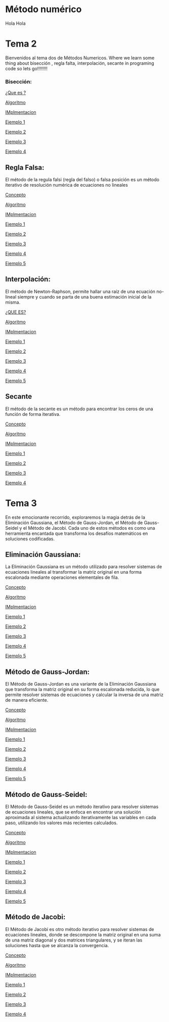 # Método numérico 
Hola Hola 
# Tema 2 
Bienvenidos al tema dos de Métodos Numericos. Where we learn some thing about bisección , regla falta, interpolación, secante in programing code so lets go!!!!!!!!

### Bisección:
	

 [¿Que es ?](https://github.com/Wenceslaobeni/Metodos-Numericos/tree/c89d12ddccf7511326335f5f8b9bbcaf75638a80)

 [Algoritmo](https://github.com/Wenceslaobeni/Metodos-Numericos/blob/04843ec44a773bea45e21fb79542ed8a3f3aa706/Algortimo)

 [IMplmentacion](https://github.com/Wenceslaobeni/Metodos-Numericos/blob/e63dcef2fe2f1bbe0fd803b9fa00240717419dca/implementaci%C3%B3n%20del%20m%C3%A9todo%20de%20la%20bisecci%C3%B3n)
 
[Ejemplo 1](https://github.com/Wenceslaobeni/Metodos-Numericos/blob/6fccdafdf0d913a4adbcd4b09475be611fec0bb1/Bisecci%C3%B3n%20ejemplo%201)




[Ejemplo 2](https://github.com/Wenceslaobeni/Metodos-Numericos/blob/245a6a7f0f2eb9a8aa7192720499bac3c55f5e52/bisecci%C3%B3n%202)


[Ejemplo 3](https://github.com/Wenceslaobeni/Metodos-Numericos/blob/111acab745bb8982b07a83116d0e999d4d7eb133/bisection%203)

[Ejemplo 4](https://github.com/Wenceslaobeni/Metodos-Numericos/blob/7a1a6ce0680f3a570a0cf4d19629008a95e9216e/bisection%204)



 ## Regla Falsa:

 El método de la regula falsi (regla del falso) o falsa posición es un método iterativo de resolución numérica de ecuaciones no lineales
 
 [Concepto](https://github.com/Wenceslaobeni/Metodos-Numericos/tree/c89d12ddccf7511326335f5f8b9bbcaf75638a80)

 [Algoritmo](https://github.com/Wenceslaobeni/Metodos-Numericos/blob/04843ec44a773bea45e21fb79542ed8a3f3aa706/Algortimo)

 [IMplmentacion](https://github.com/Wenceslaobeni/Metodos-Numericos/blob/e63dcef2fe2f1bbe0fd803b9fa00240717419dca/implementaci%C3%B3n%20del%20m%C3%A9todo%20de%20la%20bisecci%C3%B3n)
  
[Ejemplo 1]( https://github.com/Wenceslaobeni/Metodos-Numericos/blob/ac9bb5d837dcbba38aac88e5b101c79bb52e0f18/regla%20falsa%201)




[Ejemplo 2](https://github.com/Wenceslaobeni/Metodos-Numericos/blob/33ad7f084e0d2daaada59971dd95b54581476e82/regla%20falsa%202)


[Ejemplo 3](https://github.com/Wenceslaobeni/Metodos-Numericos/blob/decd7cac7cfeeff3362ae624eea6b86745d50727/regla%20falsa%202)

[Ejemplo 4](https://github.com/Wenceslaobeni/Metodos-Numericos/blob/7cd7fa77d0a9f838031272470346e2867685d093/regla%20falsa%204)

[Ejemplo 5](https://github.com/Wenceslaobeni/Metodos-Numericos/blob/684b720042e6a23a0a421075951d439035f3bad5/relga%20falsa%205)


## Interpolación:

 El método de Newton-Raphson, permite hallar una raíz de una ecuación no-lineal siempre y cuando se parta de una buena estimación inicial de la misma.
 
 [¿QUE ES?](https://github.com/Wenceslaobeni/Metodos-Numericos/tree/c89d12ddccf7511326335f5f8b9bbcaf75638a80)

 [Algoritmo](https://github.com/Wenceslaobeni/Metodos-Numericos/blob/04843ec44a773bea45e21fb79542ed8a3f3aa706/Algortimo)

 [IMplmentacion](https://github.com/Wenceslaobeni/Metodos-Numericos/blob/e63dcef2fe2f1bbe0fd803b9fa00240717419dca/implementaci%C3%B3n%20del%20m%C3%A9todo%20de%20la%20bisecci%C3%B3n)
 
[Ejemplo 1](https://github.com/Wenceslaobeni/Metodos-Numericos/blob/c85ac2379f4d7037bcb4ea230bce8efe15b27386/Interpolaci%C3%B3n%201 )

[Ejemplo 2](https://github.com/Wenceslaobeni/Metodos-Numericos/blob/17b740ed4b6fc8c49fecf1b633de3f1b4dda1f22/Interpolaci%C3%B3n%202)

[Ejemplo 3](https://github.com/Wenceslaobeni/Metodos-Numericos/blob/e27b23e52cb7727e5b42c549582057fea7afd5b9/Interpolaci%C3%B3n%203)

[Ejemplo 4](https://github.com/Wenceslaobeni/Metodos-Numericos/blob/e1ee4671a11c3ca2d0509ed0339f729550b59b5f/Interpolaci%C3%B3n%204)

[Ejemplo 5](https://github.com/Wenceslaobeni/Metodos-Numericos/blob/17b740ed4b6fc8c49fecf1b633de3f1b4dda1f22/Interpolaci%C3%B3n%205)
 
 
 ## Secante
 
 El método de la secante es un método para encontrar los ceros de una función de forma iterativa.
 
 [Concepto](https://github.com/Wenceslaobeni/Metodos-Numericos/tree/c89d12ddccf7511326335f5f8b9bbcaf75638a80)

 [Algoritmo](https://github.com/Wenceslaobeni/Metodos-Numericos/blob/04843ec44a773bea45e21fb79542ed8a3f3aa706/Algortimo)

 [IMplmentacion](https://github.com/Wenceslaobeni/Metodos-Numericos/blob/e63dcef2fe2f1bbe0fd803b9fa00240717419dca/implementaci%C3%B3n%20del%20m%C3%A9todo%20de%20la%20bisecci%C3%B3n)
 
[Ejemplo 1](https://github.com/Wenceslaobeni/Metodos-Numericos/blob/aacb28adce1148c2ee07e6861c7148a560649698/secante%201 )

[Ejemplo 2](https://github.com/Wenceslaobeni/Metodos-Numericos/blob/7b78546a7e5adf2431d4f1ed3578b6ddfcdec885/secante%202)

[Ejemplo 3](https://github.com/Wenceslaobeni/Metodos-Numericos/blob/718c4f7a148f7373308767ef0eea935c151c09d2/secante%203)

[Ejemplo 4](https://github.com/Wenceslaobeni/Metodos-Numericos/blob/db2c771c02497f83acfd78d1eec7731352609494/secante%204)

# Tema 3 
En este emocionante recorrido, exploraremos la magia detrás de la Eliminación Gaussiana, el Método de Gauss-Jordan, el Método de Gauss-Seidel y
el Método de Jacobi. Cada uno de estos métodos es como una herramienta encantada que transforma los desafíos matemáticos en soluciones codificadas. 

## Eliminación Gaussiana:

La Eliminación Gaussiana es un método utilizado para resolver sistemas de ecuaciones lineales al transformar la matriz original en una forma escalonada mediante operaciones elementales de fila.

 [Concepto](https://github.com/Wenceslaobeni/Metodos-Numericos/tree/c89d12ddccf7511326335f5f8b9bbcaf75638a80)

 [Algoritmo](https://github.com/Wenceslaobeni/Metodos-Numericos/blob/04843ec44a773bea45e21fb79542ed8a3f3aa706/Algortimo)

 [IMplmentacion](https://github.com/Wenceslaobeni/Metodos-Numericos/blob/e63dcef2fe2f1bbe0fd803b9fa00240717419dca/implementaci%C3%B3n%20del%20m%C3%A9todo%20de%20la%20bisecci%C3%B3n)

[Ejemplo 1](https://github.com/Wenceslaobeni/Metodos-Numericos/blob/3d6c0781a34e7a6c59b61830e271b65e9d6826d8/Tema%203/Eliminaci%C3%B3n%20Gaussiana/Eliminaci%C3%B3n%20Gaussiana%201)

[Ejemplo 2](https://github.com/Wenceslaobeni/Metodos-Numericos/blob/20aefc97df8e3798eca94c83051151fee692f658/Tema%203/Eliminaci%C3%B3n%20Gaussiana/Eliminaci%C3%B3n%20Gaussiana%202)

[Ejemplo 3](https://github.com/Wenceslaobeni/Metodos-Numericos/blob/8ac86a8f36d41f859f9a54a6c8712e553e49e61e/Tema%203/Eliminaci%C3%B3n%20Gaussiana/Eliminaci%C3%B3n%20Gaussiana%203)

[Ejemplo 4](https://github.com/Wenceslaobeni/Metodos-Numericos/blob/3e7c33764b7588a004eefdbcd23c3aecd83e861f/Tema%203/Eliminaci%C3%B3n%20Gaussiana/Eliminaci%C3%B3n%20Gaussiana%204)

[Ejemplo 5](https://github.com/Wenceslaobeni/Metodos-Numericos/blob/46fc775b08f6aa78228c60c2fdda228b93edc86e/Tema%203/Eliminaci%C3%B3n%20Gaussiana/Eliminaci%C3%B3n%20Gaussiana%205)
 

## Método de Gauss-Jordan:
El Método de Gauss-Jordan es una variante de la Eliminación Gaussiana que transforma la matriz original en su forma escalonada reducida, lo que permite resolver sistemas de ecuaciones y calcular la inversa de una matriz de manera eficiente.

 [Concepto](https://github.com/Wenceslaobeni/Metodos-Numericos/tree/c89d12ddccf7511326335f5f8b9bbcaf75638a80)

 [Algoritmo](https://github.com/Wenceslaobeni/Metodos-Numericos/blob/04843ec44a773bea45e21fb79542ed8a3f3aa706/Algortimo)

 [IMplmentacion](https://github.com/Wenceslaobeni/Metodos-Numericos/blob/e63dcef2fe2f1bbe0fd803b9fa00240717419dca/implementaci%C3%B3n%20del%20m%C3%A9todo%20de%20la%20bisecci%C3%B3n)

[Ejemplo 1](https://github.com/Wenceslaobeni/Metodos-Numericos/blob/b09752b1d82c0034a040444ff867072d2a2c4be6/Tema%203/M%C3%A9todo%20de%20Gauss-Jordan/M%C3%A9todo%20de%20Gauss-Jordan%201)

[Ejemplo 2](https://github.com/Wenceslaobeni/Metodos-Numericos/blob/888ddc99266b7ec3f3a468d17caba9743537dcee/Tema%203/M%C3%A9todo%20de%20Gauss-Jordan/M%C3%A9todo%20de%20Gauss-Jordan%202)

[Ejemplo 3](https://github.com/Wenceslaobeni/Metodos-Numericos/blob/6f37ba499c0ae29a5479353da38f98d780fdbc70/Tema%203/M%C3%A9todo%20de%20Gauss-Jordan/M%C3%A9todo%20de%20Gauss-Jordan%203)

[Ejemplo 4](https://github.com/Wenceslaobeni/Metodos-Numericos/blob/217363d123a60d19ba4a72907742ae1d68e35ee3/Tema%203/M%C3%A9todo%20de%20Gauss-Jordan/M%C3%A9todo%20de%20Gauss-Jordan%204)

[Ejemplo 5](https://github.com/Wenceslaobeni/Metodos-Numericos/blob/457d39b6f7ef11e6c49e2507e3a7f5a2f2b6310a/Tema%203/M%C3%A9todo%20de%20Gauss-Jordan/M%C3%A9todo%20de%20Gauss-Jordan%205)

## Método de Gauss-Seidel:

El Método de Gauss-Seidel es un método iterativo para resolver sistemas de ecuaciones lineales, que se enfoca en encontrar una solución aproximada al sistema actualizando iterativamente las variables en cada paso, utilizando los valores más recientes calculados.

 [Concepto](https://github.com/Wenceslaobeni/Metodos-Numericos/tree/c89d12ddccf7511326335f5f8b9bbcaf75638a80)

 [Algoritmo](https://github.com/Wenceslaobeni/Metodos-Numericos/blob/04843ec44a773bea45e21fb79542ed8a3f3aa706/Algortimo)

 [IMplmentacion](https://github.com/Wenceslaobeni/Metodos-Numericos/blob/e63dcef2fe2f1bbe0fd803b9fa00240717419dca/implementaci%C3%B3n%20del%20m%C3%A9todo%20de%20la%20bisecci%C3%B3n)

[Ejemplo 1](https://github.com/Wenceslaobeni/Metodos-Numericos/blob/d6744445d525b601762cdc49bd032773d7da6996/Tema%203/M%C3%A9todo%20de%20Gauss-Seidel/M%C3%A9todo%20de%20Gauss-Seidel%201)

[Ejemplo 2](https://github.com/Wenceslaobeni/Metodos-Numericos/blob/d6744445d525b601762cdc49bd032773d7da6996/Tema%203/M%C3%A9todo%20de%20Gauss-Seidel/M%C3%A9todo%20de%20Gauss-Seidel%202)

[Ejemplo 3](https://github.com/Wenceslaobeni/Metodos-Numericos/blob/d6744445d525b601762cdc49bd032773d7da6996/Tema%203/M%C3%A9todo%20de%20Gauss-Seidel/M%C3%A9todo%20de%20Gauss-Seidel%203)

[Ejemplo 4](https://github.com/Wenceslaobeni/Metodos-Numericos/blob/d6744445d525b601762cdc49bd032773d7da6996/Tema%203/M%C3%A9todo%20de%20Gauss-Seidel/M%C3%A9todo%20de%20Gauss-Seidel%204)

[Ejemplo 5](https://github.com/Wenceslaobeni/Metodos-Numericos/blob/d6744445d525b601762cdc49bd032773d7da6996/Tema%203/M%C3%A9todo%20de%20Gauss-Seidel/M%C3%A9todo%20de%20Gauss-Seidel%205)

## Método de Jacobi:

El Método de Jacobi es otro método iterativo para resolver sistemas de ecuaciones lineales, donde se descompone la matriz original en una suma de una matriz diagonal y dos matrices triangulares, y se iteran las soluciones hasta que se alcanza la convergencia.


 [Concepto](https://github.com/Wenceslaobeni/Metodos-Numericos/tree/c89d12ddccf7511326335f5f8b9bbcaf75638a80)

 [Algoritmo](https://github.com/Wenceslaobeni/Metodos-Numericos/blob/04843ec44a773bea45e21fb79542ed8a3f3aa706/Algortimo)

 [IMplmentacion](https://github.com/Wenceslaobeni/Metodos-Numericos/blob/e63dcef2fe2f1bbe0fd803b9fa00240717419dca/implementaci%C3%B3n%20del%20m%C3%A9todo%20de%20la%20bisecci%C3%B3n)
 
[Ejemplo 1](https://github.com/Wenceslaobeni/Metodos-Numericos/blob/6964721b83f4d32f02959be8b2635980572cf49e/Tema%203/M%C3%A9todo%20de%20Jacobi/M%C3%A9todo%20de%20Jacobi%201)

[Ejemplo 2](https://github.com/Wenceslaobeni/Metodos-Numericos/blob/9daac79ebe3015326652f3ce084d9c2116031bfe/Tema%203/M%C3%A9todo%20de%20Jacobi/M%C3%A9todo%20de%20Jacobi%202)

[Ejemplo 3](https://github.com/Wenceslaobeni/Metodos-Numericos/blob/d62400070817ba4c0a7f52385d24bebed30f398e/Tema%203/M%C3%A9todo%20de%20Jacobi/M%C3%A9todo%20de%20Jacobi%203)

[Ejemplo 4](https://github.com/Wenceslaobeni/Metodos-Numericos/blob/7d6b8be35bd62a9aafbb94b69b22f2edd9514f03/Tema%203/M%C3%A9todo%20de%20Jacobi/M%C3%A9todo%20de%20Jacobi%204)










